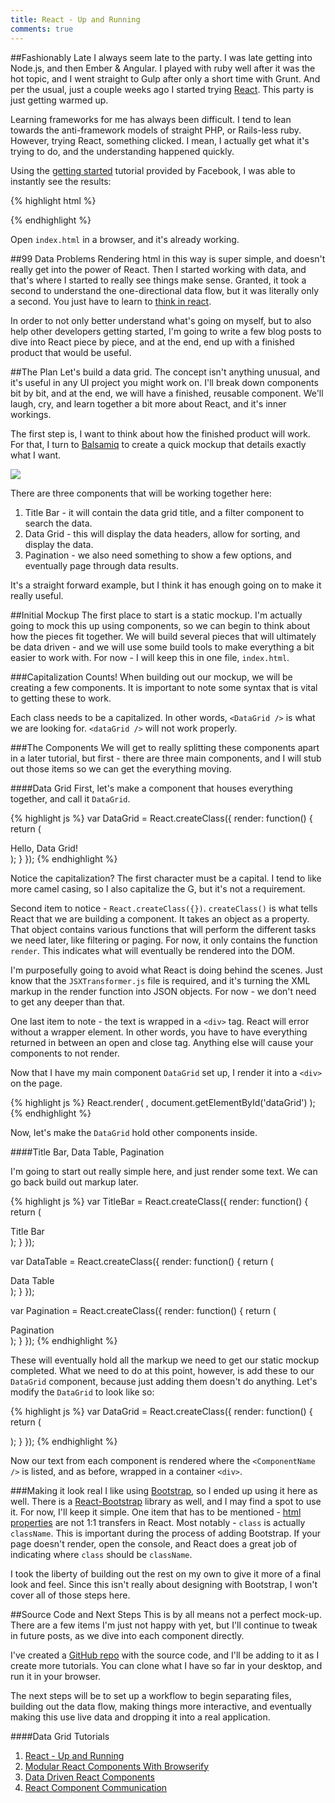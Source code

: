 ```yaml
---
title: React - Up and Running
comments: true
---
```


##Fashionably Late
I always seem late to the party. I was late getting into Node.js, and then Ember & Angular. I played with ruby well after it was the hot topic, and I went straight to Gulp after only a short time with Grunt. And per the usual, just a couple weeks ago I started trying [React](https://facebook.github.io/react/). This party is just getting warmed up.

Learning frameworks for me has always been difficult.  I tend to lean towards the anti-framework models of straight PHP, or Rails-less ruby.  However, trying React, something clicked. I mean, I actually get what it's trying to do, and the understanding happened quickly.

Using the [getting started](https://facebook.github.io/react/docs/getting-started.html) tutorial provided by Facebook, I was able to instantly see the results:

{% highlight html %}
<!DOCTYPE html>
<html>
  <head>
    <script src="https://cdnjs.cloudflare.com/ajax/libs/react/0.13.1/react.min.js"></script>
    <script src="https://cdnjs.cloudflare.com/ajax/libs/react/0.13.1/JSXTransformer.js"></script>
  </head>
  <body>
    <div id="example"></div>
    <script type="text/jsx">
      React.render(
        <h1>Hello, world!</h1>,
        document.getElementById('example')
      );
    </script>
  </body>
</html>
{% endhighlight %}

Open `index.html` in a browser, and it's already working.

##99 Data Problems
Rendering html in this way is super simple, and doesn't really get into the power of React. Then I started working with data, and that's where I started to really see things make sense.  Granted, it took a second to understand the one-directional data flow, but it was literally only a second. You just have to learn to [think in react](http://facebook.github.io/react/docs/thinking-in-react.html).

In order to not only better understand what's going on myself, but to also help other developers getting started, I'm going to write a few blog posts to dive into React piece by piece, and at the end, end up with a finished product that would be useful.

##The Plan
Let's build a data grid.  The concept isn't anything unusual, and it's useful in any UI project you might work on.  I'll break down components bit by bit, and at the end, we will have a finished, reusable component.  We'll laugh, cry, and learn together a bit more about React, and it's inner workings.  

The first step is, I want to think about how the finished product will work. For that, I turn to [Balsamiq](https://balsamiq.com/) to create a quick mockup that details exactly what I want.

<img src="../../../assets/images/data_grid_mockup.png" class="img-responsive" />

There are three components that will be working together here:
1. Title Bar - it will contain the data grid title, and a filter component to search the data.
2. Data Grid - this will display the data headers, allow for sorting, and display the data.
3. Pagination - we also need something to show a few options, and eventually page through data results.

It's a straight forward example, but I think it has enough going on to make it really useful.

##Initial Mockup
The first place to start is a static mockup.  I'm actually going to mock this up using components, so we can begin to think about how the pieces fit together. We will build several pieces that will ultimately be data driven - and we will use some build tools to make everything a bit easier to work with. For now - I will keep this in one file, `index.html`.

###Capitalization Counts!
When building out our mockup, we will be creating a few components.  It is important to note some syntax that is vital to getting these to work.

Each class needs to be a capitalized.  In other words, `<DataGrid />` is what we are looking for. `<dataGrid />` will not work properly.


###The Components
We will get to really splitting these components apart in a later tutorial, but first - there are three main components, and I will stub out those items so we can get the everything moving.

####Data Grid
First, let's make a component that houses everything together, and call it `DataGrid`.  

{% highlight js %}
var DataGrid = React.createClass({
  render: function() {
    return (
      <div>
        Hello, Data Grid!
      </div>
    );
  }
});
{% endhighlight %}

Notice the capitalization? The first character  must be a capital. I tend to like more camel casing, so I also capitalize the G, but it's not a requirement.  

Second item to notice - `React.createClass({})`.  `createClass()` is what tells React that we are building a component.  It takes an object as a property. That object contains various functions that will perform the different tasks we need later, like filtering or paging.  For now, it only contains the function `render`.  This indicates what will eventually be rendered into the DOM.  

I'm purposefully going to avoid what React is doing behind the scenes. Just know that the `JSXTransformer.js` file is required, and it's turning the XML markup in the render function into JSON objects. For now - we don't need to get any deeper than that.

One last item to note - the text is wrapped in a `<div>` tag.  React will error without a wrapper element. In other words, you have to have everything returned in between an open and close tag.  Anything else will cause your components to not render.

Now that I have my main component `DataGrid` set up, I render it into a `<div>` on the page.

{% highlight js %}
React.render(
  <DataGrid />,
  document.getElementById('dataGrid')
);
{% endhighlight %}

Now, let's make the `DataGrid` hold other components inside.

####Title Bar, Data Table, Pagination

I'm going to start out really simple here, and just render some text.  We can go back build out markup later.

{% highlight js %}
var TitleBar = React.createClass({
  render: function() {
    return (
      <div>
        Title Bar
      </div>
    );
  }
});

var DataTable = React.createClass({
  render: function() {
    return (
      <div>
        Data Table
      </div>
    );
  }
});

var Pagination = React.createClass({
  render: function() {
    return (
      <div>
        Pagination
      </div>
    );
  }
});
{% endhighlight %}

These will eventually hold all the markup we need to get our static mockup completed. What we need to do at this point, however, is add these to our `DataGrid` component, because just adding them doesn't do anything. Let's modify the `DataGrid` to look like so:

{% highlight js %}
var DataGrid = React.createClass({
  render: function() {
    return (
      <div>
        <TitleBar />
        <DataTable />
        <Pagination />
      </div>
    );
  }
});
{% endhighlight %}

Now our text from each component is rendered where the `<ComponentName />` is listed, and as before, wrapped in a container `<div>`.  

###Making it look real
I like using [Bootstrap](http://getbootstrap.com/), so I ended up using it here as well. There is a [React-Bootstrap](http://react-bootstrap.github.io/) library as well, and I may find a spot to use it. For now, I'll keep it simple. One item that has to be mentioned - [html properties](https://facebook.github.io/react/docs/tags-and-attributes.html) are not 1:1 transfers in React.  Most notably - `class` is actually `className`. This is important during the process of adding Bootstrap.  If your page doesn't render, open the console, and React does a great job of indicating where `class` should be `className`.

I took the liberty of building out the rest on my own to give it more of a final look and feel. Since this isn't really about designing with Bootstrap, I won't cover all of those steps here.

##Source Code and Next Steps
This is by all means not a perfect mock-up. There are a few items I'm just not happy with yet, but I'll continue to tweak in future posts, as we dive into each component directly.

I've created a [GitHub repo](https://github.com/kellyjandrews/react-tutorial/tree/static-mockup) with the source code, and I'll be adding to it as I create more tutorials.  You can clone what I have so far in your desktop, and run it in your browser.  

The next steps will be to set up a workflow to begin separating files, building out the data flow, making things more interactive, and eventually making this use live data and dropping it into a real application.

####Data Grid Tutorials
1. [React - Up and Running]({{site.baseurl}}/2015/03/30/react-up-and-running.html)
2. [Modular React Components With Browserify]({{site.baseurl}}/2015/04/01/modular-react-components-with-browserify.html)
3. [Data Driven React Components]({{site.baseurl}}/2015/04/08/data-driven-react-components.html)
4. [React Component Communication]({{site.baseurl}}/2015/04/09/react-component-communication.html)
